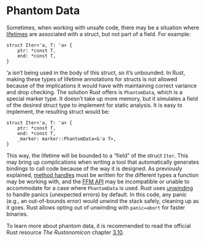 # Phantom Data
Sometimes, when working with unsafe code, there may be a situation where
[lifetimes](lifetimes.md) are associated with a struct, but not part of a field. For example:
```rust,ignore
struct Iter<'a, T: 'a> {
    ptr: *const T,
    end: *const T,
}
```
‘a isn’t being used in the body of this struct, so it’s unbounded. In Rust,
making these types of lifetime annotations for structs is not allowed because
of the implications it would have with maintaining correct variance and drop
checking. The solution Rust offers is `PhantomData`, which is a special marker
type. It doesn’t take up more memory, but it simulates a field of the desired struct
type to implement for static analysis. It is easy to implement, the
resulting struct would be:
```rust,ignore
struct Iter<'a, T: 'a> {
    ptr: *const T,
    end: *const T,
    _marker: marker::PhantomData<&'a T>,
}
```
This way, the lifetime will be bounded to a “field” of the struct `Iter`. This may
bring up complications when writing a tool that automatically generates
bindings to call code because of the way it is designed. As previously
explained, [method handles](method_handle.md) must be written for the different types a
function may be working with, and the [FFM API](https://openjdk.org/jeps/454)
may be incompatible or unable to accommodate for a case where
`PhantomData` is used.
Rust uses [unwinding](unwinding.md) to handle panics (unexpected errors) by default.
In this code, any panic (e.g., an out-of-bounds error) would unwind the stack
safely, cleaning up as it goes. Rust allows opting out of unwinding with
`panic=abort` for faster binaries.

To learn more about phantom data, it is recommended to read the official Rust 
resource *The Rustonomicon* chapter [3.10](https://doc.rust-lang.org/nomicon/phantom-data.html).
